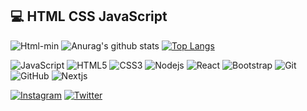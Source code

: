 ## 💻 HTML CSS JavaScript
![Html-min](https://user-images.githubusercontent.com/46246019/92081093-3a458500-edcb-11ea-88a4-e46d45463ce2.gif)
![Anurag's github stats](https://github-readme-stats.vercel.app/api?username=berat02&show_icons=true&theme=radical)
[![Top Langs](https://github-readme-stats.vercel.app/api/top-langs/?username=berat02&layout=compact)](https://github.com/berat02/github-readme-stats)   


![JavaScript](https://img.shields.io/badge/-JavaScript-black?style=flat-synthwave&logo=javascript)
![HTML5](https://img.shields.io/badge/-HTML5-E34F26?style=flat-synthwave&logo=html5&logoColor=white)
![CSS3](https://img.shields.io/badge/-CSS3-1572B6?style=flat-synthwave&logo=css3)
![Nodejs](https://img.shields.io/badge/-Nodejs-black?style=flat-synthwave&logo=Node.js)
![React](https://img.shields.io/badge/-React-black?style=flat-synthwave&logo=react)
![Bootstrap](https://img.shields.io/badge/-Bootstrap-563D7C?style=flat-synthwave&logo=bootstrap)
![Git](https://img.shields.io/badge/-Git-black?style=flat-synthwave&logo=git)
![GitHub](https://img.shields.io/badge/-GitHub-181717?style=flat-synthwave&logo=github)
![Nextjs](https://img.shields.io/badge/-Nextjs-181717?style=flat)

<div>
 <a href="https://www.instagram.com/beratyldrm3402" target="_blank"><img src="https://img.shields.io/badge/Instagram-%23E4405F.svg?&style=synthwave-square&logo=instagram&logoColor=white" alt="Instagram"></a>
<a href="https://www.Twitter.com/beratyldrm3402" target="_blank"><img src="https://img.shields.io/badge/Twitter-blue.svg?&style=synthwave-square&logo=Twitter&logoColor=white" alt="Twitter"></a>
</div>
